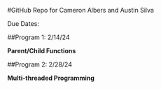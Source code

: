 #GitHub Repo for Cameron Albers and Austin Silva

Due Dates:

##Program 1: 2/14/24

**Parent/Child Functions**
 
 
##Program 2: 2/28/24

**Multi-threaded Programming**
